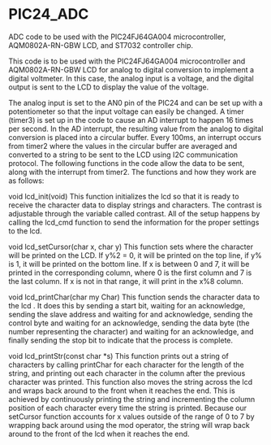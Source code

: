 # PIC24_ADC
ADC code to be used with the PIC24FJ64GA004 microcontroller, AQM0802A-RN-GBW LCD, and ST7032 controller chip.

This code is to be used with the PIC24FJ64GA004 microcontroller and AQM0802A-RN-GBW LCD for analog to digital conversion to implement a digital voltmeter. In this case, the analog input is a voltage, and the digital output is sent to the LCD to display the value of the voltage.

The analog input is set to the AN0 pin of the PIC24 and can be set up with a potentiometer so that the input voltage can easily be changed. A timer (timer3) is set up in the code to cause an AD interrupt to happen 16 times per second. In the AD interrupt, the resulting value from the analog to digital conversion is placed into a circular buffer. Every 100ms, an interrupt occurs from timer2 where the values in the circular buffer are averaged and converted to a string to be sent to the LCD using I2C communication protocol. The following functions in the code allow the data to be sent, along with the interrupt from timer2. The functions and how they work are as follows:

void lcd_init(void)
This function initializes the lcd so that it is ready to receive the character data to display strings and characters. The contrast is adjustable through the variable called contrast. All of the setup happens by calling the lcd_cmd function to send the information for the proper settings to the lcd.

void lcd_setCursor(char x, char y)
This function sets where the character will be printed on the LCD. If y%2 = 0, it will be printed on the top line, if y% is 1, it will be printed on the bottom line. If x is between 0 and 7, it will be printed in the corresponding column, where 0 is the first column and 7 is the last column. If x is not in that range, it will print in the x%8 column.

void lcd_printChar(char my Char)
This function sends the character data to the lcd . It does this by sending a start bit, waiting for an acknowledge, sending the slave address and waiting for and acknowledge, sending the control byte and waiting for an acknowledge, sending the data byte (the number representing the character) and waiting for an acknowledge, and finally sending the stop bit to indicate that the process is complete.

void lcd_printStr(const char *s)
This function prints out a string of characters by calling printChar for each character for the length of the string, and printing out each character in the column after the previous character was printed. This function also moves the string across the lcd and wraps back around to the front when it reaches the end. This is achieved by continuously printing the string and incrementing the column position of each character every time the string is printed. Because our setCursor function accounts for x values outside of the range of 0 to 7 by wrapping back around using the mod operator, the string will wrap back around to the front of the lcd when it reaches the end.











